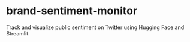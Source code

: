 # brand-sentiment-monitor
Track and visualize public sentiment on Twitter using Hugging Face and Streamlit.
